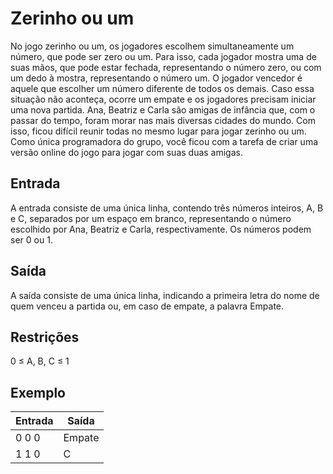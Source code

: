 # Zerinho ou um

No jogo zerinho ou um, os jogadores escolhem simultaneamente um número, que pode ser zero ou um. Para isso, cada jogador mostra uma de suas mãos, que pode estar fechada, representando o número zero, ou com um dedo à mostra, representando o número um. O jogador vencedor é aquele que escolher um número diferente de todos os demais. Caso essa situação não aconteça, ocorre um empate e os jogadores precisam iniciar uma nova partida. Ana, Beatriz e Carla são amigas de infância que, com o passar do tempo, foram morar nas mais diversas cidades do mundo. Com isso, ficou difícil reunir todas no mesmo lugar para jogar zerinho ou um. Como única programadora do grupo, você ficou com a tarefa de criar uma versão online do jogo para jogar com suas duas amigas.

## Entrada

A entrada consiste de uma única linha, contendo três números inteiros, A, B e C,
separados por um espaço em branco, representando o número escolhido por Ana,
Beatriz e Carla, respectivamente. Os números podem ser 0 ou 1.

## Saída

A saída consiste de uma única linha, indicando a primeira letra do nome de quem
venceu a partida ou, em caso de empate, a palavra Empate.

## Restrições

0 ≤ A, B, C ≤ 1

## Exemplo

| Entrada | Saída  |
| ------- | ------ |
| 0 0 0   | Empate |
| 1 1 0   | C      |
